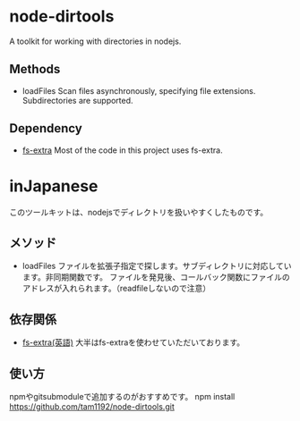 # node-dirtools
A toolkit for working with directories in nodejs.

## Methods
- loadFiles
  Scan files asynchronously, specifying file extensions. Subdirectories are supported.

## Dependency
- [fs-extra](https://github.com/jprichardson/node-fs-extra/)
  Most of the code in this project uses fs-extra.

# inJapanese
このツールキットは、nodejsでディレクトリを扱いやすくしたものです。

## メソッド
- loadFiles
  ファイルを拡張子指定で探します。サブディレクトリに対応しています。非同期関数です。
  ファイルを発見後、コールバック関数にファイルのアドレスが入れられます。（readfileしないので注意）

## 依存関係
- [fs-extra(英語)](https://github.com/jprichardson/node-fs-extra/)
  大半はfs-extraを使わせていただいております。

## 使い方
npmやgitsubmoduleで追加するのがおすすめです。
npm install https://github.com/tam1192/node-dirtools.git
